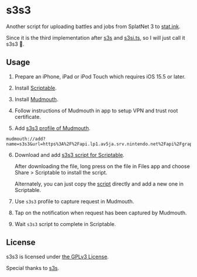 # s3s3

Another script for uploading battles and jobs from SplatNet 3 to [stat.ink](https://stat.ink/).

Since it is the third implementation after [s3s](https://github.com/frozenpandaman/s3s) and [s3si.ts](https://github.com/spacemeowx2/s3si.ts), so I will just call it s3s3 🤣.

## Usage

1. Prepare an iPhone, iPad or iPod Touch which requires iOS 15.5 or later.

2. Install [Scriptable](https://apps.apple.com/us/app/scriptable/id1405459188).

3. Install [Mudmouth](https://github.com/zhxie/Mudmouth/wiki/Join-the-Beta-Version).

4. Follow instructions of Mudmouth in app to setup VPN and trust root certificate.

5. Add [s3s3 profile of Mudmouth](mudmouth://add?name=s3s3&url=https%3A%2F%2Fapi.lp1.av5ja.srv.nintendo.net%2Fapi%2Fgraphql&preAction=1&preActionUrlScheme=com.nintendo.znca%3A%2F%2Fznca%2Fgame%2F4834290508791808&postAction=1&postActionUrlScheme=scriptable%3A%2F%2F%2Frun%2Fs3s3%3FopenEditor%3Dtrue).

```
mudmouth://add?name=s3s3&url=https%3A%2F%2Fapi.lp1.av5ja.srv.nintendo.net%2Fapi%2Fgraphql&preAction=1&preActionUrlScheme=com.nintendo.znca%3A%2F%2Fznca%2Fgame%2F4834290508791808&postAction=1&postActionUrlScheme=scriptable%3A%2F%2F%2Frun%2Fs3s3%3FopenEditor%3Dtrue
```

6. Download and add [s3s3 script for Scriptable](https://github.com/zhxie/s3s3/releases/latest).

   After downloading the file, long press on the file in Files app and choose Share > Scriptable to install the script.

   Alternately, you can just copy the [script](/s3s3.js) directly and add a new one in Scriptable.

7. Use `s3s3` profile to capture request in Mudmouth.

8. Tap on the notification when request has been captured by Mudmouth.

9. Wait `s3s3` script to complete in Scriptable.

## License

s3s3 is licensed under [the GPLv3 License](/LICENSE).

Special thanks to [s3s](https://github.com/frozenpandaman/s3s).
